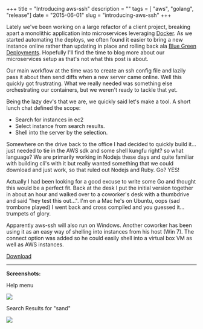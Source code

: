 +++
title = "Introducing aws-ssh"
description = ""
tags = [ "aws", "golang", "release"]
date = "2015-06-01"
slug = "introducing-aws-ssh"
+++

Lately we've been working on a large refactor of a client project, breaking apart
a monolithic application into microservices leveraging [Docker](https://www.docker.com/).
As we started automating the deploys, we often found it easier to bring a new
instance online rather than updating in place and rolling back
ala [Blue Green Deployments](http://martinfowler.com/bliki/BlueGreenDeployment.html).
Hopefully I'll find the time to blog more about our microservices setup as that's not
what this post is about.

Our main workflow at the time was to create an ssh config file and lazily pass
it about then send diffs when a new server came online. Well this quickly got
frustrating. What we really needed was something else orchestrating our containers,
but we weren't ready to tackle that yet.

Being the lazy dev's that we are, we quickly said let's make a tool. A short lunch chat
defined the scope:


  - Search for instances in ec2
  - Select instance from search results.
  - Shell into the server by the selection.

Somewhere on the drive back to the office I had decided to quickly build it...
just needed to tie in the AWS sdk and some shell kungfu right? so what language?
We are primarily working in Nodejs these days and quite familiar with building cli's with it
but really wanted something that we could download and just work, so that ruled out Nodejs and Ruby.
Go? YES!

Actually I had been looking for a good excuse to write some Go and thought this
would be a perfect fit. Back at the desk I put the initial version together in
about an hour and walked over to a coworker's desk with a thumbdrive and said
"hey test this out...". I'm on a Mac he's on Ubuntu, oops (sad trombone played)
I went back and cross compiled and you guessed it... trumpets of glory.

Apparently aws-ssh will also run on Windows. Another coworker has been using it
as an easy way of shelling into instances from his host (Win 7). The connect
option was added so he could easily shell into a virtual box VM as well as AWS
instances.

[Download](https://github.com/mutterio/aws-ssh/releases/)

---
**Screenshots:**

Help menu

<img  src='/imgs/aws-ssh/cli-help.png'>

Search Results for "sand"

<img src='/imgs/aws-ssh/search-results.png'>

